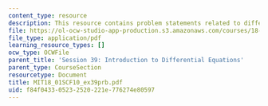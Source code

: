 ```yaml
---
content_type: resource
description: This resource contains problem statements related to differential equations.
file: https://ol-ocw-studio-app-production.s3.amazonaws.com/courses/18-01sc-single-variable-calculus-fall-2010/f84f043305232520221e776274e80597_MIT18_01SCF10_ex39prb.pdf
file_type: application/pdf
learning_resource_types: []
ocw_type: OCWFile
parent_title: 'Session 39: Introduction to Differential Equations'
parent_type: CourseSection
resourcetype: Document
title: MIT18_01SCF10_ex39prb.pdf
uid: f84f0433-0523-2520-221e-776274e80597
---
```

